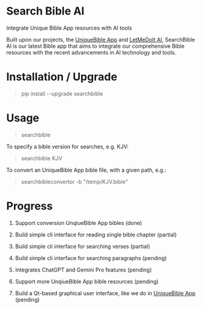 # Search Bible AI

Integrate Unique Bible App resources with AI tools

Built upon our projects, the [UniqueBible App](https://github.com/eliranwong/UniqueBible) and [LetMeDoIt AI](https://github.com/eliranwong/letmedoit), SearchBible AI is our latest Bible app that aims to integrate our comprehensive Bible resources with the recent advancements in AI technology and tools.

# Installation / Upgrade

> pip install --upgrade searchbible

# Usage

> searchbible

To specify a bible version for searches, e.g. KJV:

> searchbible KJV

To convert an UniqueBible App bible file, with a given path, e.g.:

> searchbibleconvertor -b "/temp/KJV.bible"

# Progress

1. Support conversion UnqiueBible App bibles (done)

2. Build simple cli interface for reading single bible chapter (partial)

3. Build simple cli interface for searching verses (partial)

4. Build simple cli interface for searching paragraphs (pending)

5. Integrates ChatGPT and Gemini Pro features (pending)

6. Support more UnqiueBible App bible resources (pending)

7. Build a Qt-based graphical user interface, like we do in [UniqueBible App](https://github.com/eliranwong/UniqueBible) (pending)